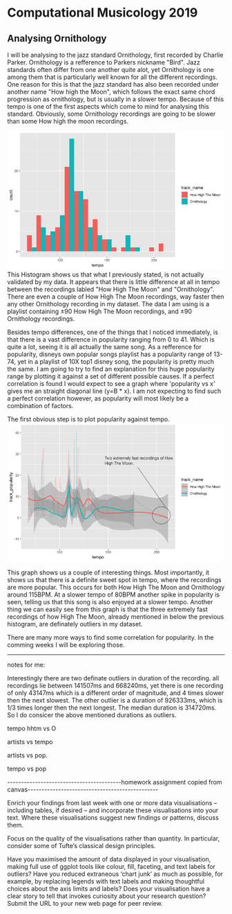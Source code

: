 # Computational Musicology 2019
## Analysing Ornithology

I will be analysing to the jazz standard Ornithology, first recorded by Charlie Parker. Ornithology is a refference to Parkers nickname "Bird". Jazz standards often differ from one another quite alot, yet Ornithology is one among them that is particularly well known for all the different recordings. 
One reason for this is that the jazz standard has also been recorded under another name "How high the Moon", which follows the exact same chord progression as ornithology, but is usually in a slower tempo. Because of this tempo is one of the first aspects which come to mind for analysing this standard. Obviously, some Ornithology recordings are going to be slower than some How high the moon recordings. 

![hist](images/tempo_hist.png)
This Histogram shows us that what I previously stated, is not actually validated by my data. It appears that there is little difference at all in tempo between the recordings labled "How High The Moon" and "Ornithology". There are even a couple of How High The Moon recordings, way faster then any other Ornithology recording in my dataset. The data I am using is a playlist containing ±90 How High The Moon recordings, and ±90 Ornithology recordings. 


Besides tempo differences, one of the things that I noticed immediately, is that there is a vast difference in popularity ranging from 0 to 41. Which is quite a lot, seeing it is all actually the same song. As a refference for popularity, disneys own popular songs playlist has a popularity range of 13-74, yet in a playlist of 10X top1 disney song, the popularity is pretty much the same.
I am going to try to find an explanation for this huge popularity range by plotting it against a set of different possible causes. If a perfect correlation is found I would expect to see a graph where 'popularity vs x' gives me an straight diagonal line (y=B * x). I am not expecting to find such a perfect correlation however, as popularity will most likely be a combination of factors. 

The first obvious step is to plot popularity against tempo. 
![hist](images/tempoVpop.png)

This graph shows us a couple of interesting things. Most importantly, it shows us that there is a definite sweet spot in tempo, where the recordings are more popular. This occurs for both How High The Moon and Ornithology around 115BPM. At a slower tempo of 80BPM another spike in popularity is seen, telling us that this song is also enjoyed at a slower tempo. Another thing we can easily see from this graph is that the three extremely fast recordings of how High The Moon, already mentioned in below the previous histogram, are definately outliers in my dataset. 

There are many more ways to find some correlation for popularity. In the comming weeks I will be exploring those.


-------
notes for me:

Interestingly there are two definate outliers in duration of the recording. all recordings lie between 141507ms and 668240ms, yet there is one recording of only 43147ms which is a different order of magnitude, and 4 times slower then the next slowest. The other outlier is a duration of 926333ms, which is 1/3 times longer then the next longest. The median duration is 314720ms. So I do consicer the above mentioned durations as outliers. 





tempo hhtm vs O

artists vs tempo

artists vs pop.

tempo vs pop


-----------------------------------------homework assignment copied from canvas-----------------------------------------------

Enrich your findings from last week with one or more data visualisations – including tables, if desired – and incorporate these visualisations into your text. Where these visualisations suggest new findings or patterns, discuss them. 

Focus on the quality of the visualisations rather than quantity. In particular, consider some of Tufte’s classical design principles.

Have you maximised the amount of data displayed in your visualisation, making full use of ggplot tools like colour, fill, faceting, and text labels for outliers?
Have you reduced extraneous ‘chart junk’ as much as possible, for example, by replacing legends with text labels and making thoughtful choices about the axis limits and labels?
Does your visualisation have a clear story to tell that invokes curiosity about your research question?
Submit the URL to your new web page for peer review.

